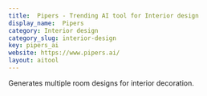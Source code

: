 ```yaml
---
title:  Pipers - Trending AI tool for Interior design
display_name:  Pipers
category: Interior design
category_slug: interior-design
key: pipers_ai
website: https://www.pipers.ai/
layout: aitool
---
```


Generates multiple room designs for interior decoration.
